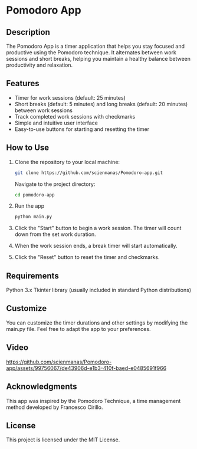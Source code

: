 # Pomodoro App
## Description

The Pomodoro App is a timer application that helps you stay focused and productive using the Pomodoro technique. It alternates between work sessions and short breaks, helping you maintain a healthy balance between productivity and relaxation.

## Features

- Timer for work sessions (default: 25 minutes)
- Short breaks (default: 5 minutes) and long breaks (default: 20 minutes) between work sessions
- Track completed work sessions with checkmarks
- Simple and intuitive user interface
- Easy-to-use buttons for starting and resetting the timer

## How to Use

1. Clone the repository to your local machine:

   ```bash
   git clone https://github.com/scienmanas/Pomodoro-app.git
   ```
   Navigate to the project directory:
   ```bash
   cd pomodoro-app
   ```
2. Run the app
   ```bash
   python main.py
   ```
3. Click the "Start" button to begin a work session. The timer will count down from the set work duration.
4. When the work session ends, a break timer will start automatically.
5. Click the "Reset" button to reset the timer and checkmarks.

## Requirements
Python 3.x
Tkinter library (usually included in standard Python distributions)

## Customize
You can customize the timer durations and other settings by modifying the main.py file. Feel free to adapt the app to your preferences.

## Video 
https://github.com/scienmanas/Pomodoro-app/assets/99756067/de43906d-e1b3-410f-baed-e0485691f966

## Acknowledgments
This app was inspired by the Pomodoro Technique, a time management method developed by Francesco Cirillo.

## License
This project is licensed under the MIT License.



